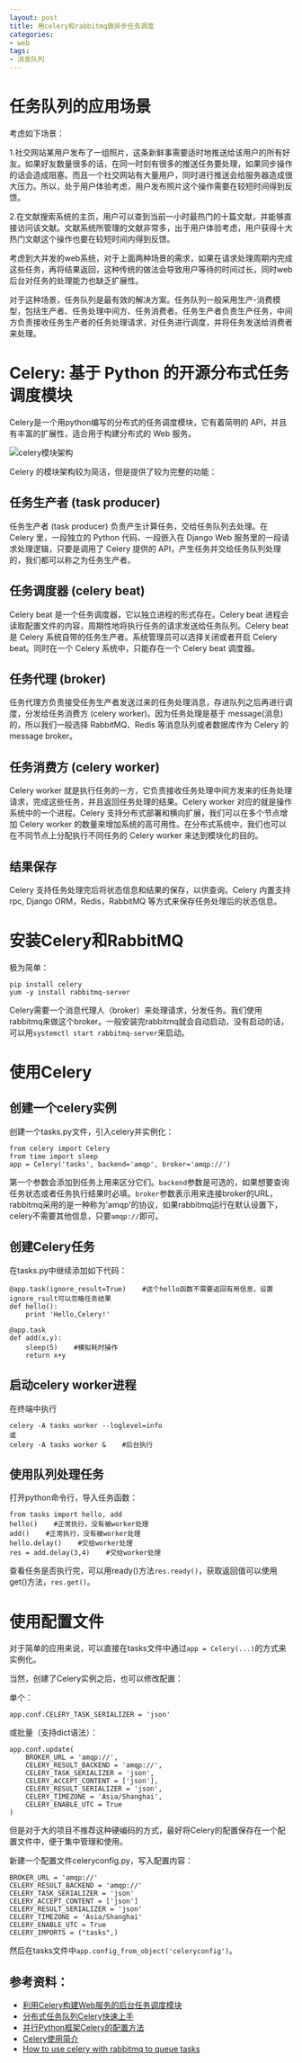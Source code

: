 ```yaml
---
layout: post
title: 用celery和rabbitmq做异步任务调度
categories:
- web
tags:
- 消息队列
---
```


# 任务队列的应用场景

考虑如下场景：

1.社交网站某用户发布了一组照片，这条新鲜事需要适时地推送给该用户的所有好友。如果好友数量很多的话，在同一时刻有很多的推送任务要处理，如果同步操作的话会造成阻塞。而且一个社交网站有大量用户，同时进行推送会给服务器造成很大压力。所以，处于用户体验考虑，用户发布照片这个操作需要在较短时间得到反馈。

2.在文献搜索系统的主页，用户可以查到当前一小时最热门的十篇文献，并能够直接访问该文献。文献系统所管理的文献非常多，出于用户体验考虑，用户获得十大热门文献这个操作也要在较短时间内得到反馈。

考虑到大并发的web系统，对于上面两种场景的需求，如果在请求处理周期内完成这些任务，再将结果返回，这种传统的做法会导致用户等待的时间过长，同时web后台对任务的处理能力也缺乏扩展性。

对于这种场景，任务队列是最有效的解决方案。任务队列一般采用生产-消费模型，包括生产者、任务处理中间方、任务消费者。任务生产者负责生产任务，中间方负责接收任务生产者的任务处理请求，对任务进行调度，并将任务发送给消费者来处理。

# Celery: 基于 Python 的开源分布式任务调度模块

Celery是一个用python编写的分布式的任务调度模块，它有着简明的 API，并且有丰富的扩展性，适合用于构建分布式的 Web 服务。

![celery模块架构](/img/celery.png)

Celery 的模块架构较为简洁，但是提供了较为完整的功能：

## 任务生产者 (task producer)

任务生产者 (task producer) 负责产生计算任务，交给任务队列去处理。在 Celery 里，一段独立的 Python 代码、一段嵌入在 Django Web 服务里的一段请求处理逻辑，只要是调用了 Celery 提供的 API，产生任务并交给任务队列处理的，我们都可以称之为任务生产者。

## 任务调度器 (celery beat)

Celery beat 是一个任务调度器，它以独立进程的形式存在。Celery beat 进程会读取配置文件的内容，周期性地将执行任务的请求发送给任务队列。Celery beat 是 Celery 系统自带的任务生产者。系统管理员可以选择关闭或者开启 Celery beat。同时在一个 Celery 系统中，只能存在一个 Celery beat 调度器。

## 任务代理 (broker)

任务代理方负责接受任务生产者发送过来的任务处理消息，存进队列之后再进行调度，分发给任务消费方 (celery worker)。因为任务处理是基于 message(消息) 的，所以我们一般选择 RabbitMQ、Redis 等消息队列或者数据库作为 Celery 的 message broker。

## 任务消费方 (celery worker)

Celery worker 就是执行任务的一方，它负责接收任务处理中间方发来的任务处理请求，完成这些任务，并且返回任务处理的结果。Celery worker 对应的就是操作系统中的一个进程。Celery 支持分布式部署和横向扩展，我们可以在多个节点增加 Celery worker 的数量来增加系统的高可用性。在分布式系统中，我们也可以在不同节点上分配执行不同任务的 Celery worker 来达到模块化的目的。

## 结果保存

Celery 支持任务处理完后将状态信息和结果的保存，以供查询。Celery 内置支持 rpc, Django ORM，Redis，RabbitMQ 等方式来保存任务处理后的状态信息。

# 安装Celery和RabbitMQ

极为简单：

```
pip install celery
yum -y install rabbitmq-server
```

Celery需要一个消息代理人（broker）来处理请求，分发任务。我们使用rabbitmq来做这个broker。一般安装完rabbitmq就会自动启动，没有启动的话，可以用`systemctl start rabbitmq-server`来启动。

# 使用Celery

## 创建一个celery实例

创建一个tasks.py文件，引入celery并实例化：

```
from celery import Celery
from time import sleep
app = Celery('tasks', backend='amqp', broker='amqp://')
```

第一个参数会添加到任务上用来区分它们。`backend`参数是可选的，如果想要查询任务状态或者任务执行结果时必填。`broker`参数表示用来连接broker的URL，rabbitmq采用的是一种称为'amqp'的协议，如果rabbitmq运行在默认设置下，celery不需要其他信息，只要`amqp://`即可。

## 创建Celery任务

在tasks.py中继续添加如下代码：

```
@app.task(ignore_result=True)    #这个hello函数不需要返回有用信息，设置ignore_rsult可以忽略任务结果
def hello():
    print 'Hello,Celery!'

@app.task
def add(x,y):
    sleep(5)    #模拟耗时操作
    return x+y
```

## 启动celery worker进程

在终端中执行

```
celery -A tasks worker --loglevel=info
或
celery -A tasks worker &    #后台执行
```

## 使用队列处理任务

打开python命令行，导入任务函数：

```
from tasks import hello, add
hello()    #正常执行，没有被worker处理
add()    #正常执行，没有被worker处理
hello.delay()    #交给worker处理
res = add.delay(3,4)    #交给worker处理
```

查看任务是否执行完，可以用ready()方法`res.ready()`，获取返回值可以使用get()方法，`res.get()`。

# 使用配置文件

对于简单的应用来说，可以直接在tasks文件中通过`app = Celery(...)`的方式来实例化。

当然，创建了Celery实例之后，也可以修改配置：

单个：

```
app.conf.CELERY_TASK_SERIALIZER = 'json'
```

或批量（支持dict语法）：

```
app.conf.update(
    BROKER_URL = 'amqp://',
    CELERY_RESULT_BACKEND = 'amqp://',
    CELERY_TASK_SERIALIZER = 'json',
    CELERY_ACCEPT_CONTENT = ['json'],
    CELERY_RESULT_SERIALIZER = 'json',
    CELERY_TIMEZONE = 'Asia/Shanghai',
    CELERY_ENABLE_UTC = True
)
```

但是对于大的项目不推荐这种硬编码的方式，最好将Celery的配置保存在一个配置文件中，便于集中管理和使用。

新建一个配置文件celeryconfig.py，写入配置内容：

```
BROKER_URL = 'amqp://'
CELERY_RESULT_BACKEND = 'amqp://'
CELERY_TASK_SERIALIZER = 'json'
CELERY_ACCEPT_CONTENT = ['json']
CELERY_RESULT_SERIALIZER = 'json'
CELERY_TIMEZONE = 'Asia/Shanghai'
CELERY_ENABLE_UTC = True
CELERY_IMPORTS = ("tasks",)
```

然后在tasks文件中`app.config_from_object('celeryconfig')`。


## 参考资料：

- [利用Celery构建Web服务的后台任务调度模块](http://www.ibm.com/developerworks/cn/opensource/os-cn-celery-web-service/index.html)
- [分布式任务队列Celery快速上手](http://my.oschina.net/zhangxu0512/blog/212447)
- [并行Python框架Celery的配置方法](http://my.oschina.net/u/2306127/blog/420833)
- [Celery使用简介](http://liyangliang.me/posts/2015/11/a-introduction-to-celery)
- [How to use celery with rabbitmq to queue tasks](http://www.digitalocean.com/community/tutorials/how-to-use-celery-with-rabbitmq-to-queue-tasks-on-an-ubuntu-vps)
